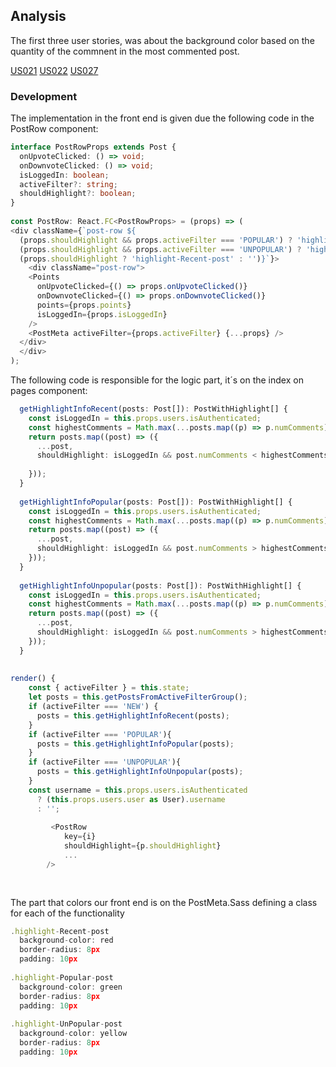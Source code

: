 ## Analysis
 
The first three user stories, was about the background color based on the quantity of the commnent in the most commented post.
 
[US021](../../us021/01.requeriments-engineering/readme.md)
[US022](../../us022/01.requirements-engeneering/readme.md)
[US027](../../us027/01.requirements-engeneering/readme.md)
 
### Development
 
The implementation in the front end is given due the following code in the PostRow component:
  
```Typescript
interface PostRowProps extends Post {
  onUpvoteClicked: () => void;
  onDownvoteClicked: () => void;
  isLoggedIn: boolean;
  activeFilter?: string;
  shouldHighlight?: boolean;
}
 
const PostRow: React.FC<PostRowProps> = (props) => (
<div className={`post-row ${
  (props.shouldHighlight && props.activeFilter === 'POPULAR') ? 'highlight-Popular-post' :
  (props.shouldHighlight && props.activeFilter === 'UNPOPULAR') ? 'highlight-UnPopular-post' :
  (props.shouldHighlight ? 'highlight-Recent-post' : '')}`}>
    <div className="post-row">
    <Points
      onUpvoteClicked={() => props.onUpvoteClicked()}
      onDownvoteClicked={() => props.onDownvoteClicked()}
      points={props.points}
      isLoggedIn={props.isLoggedIn}
    />
    <PostMeta activeFilter={props.activeFilter} {...props} />
  </div>
  </div>
);
```
The following code is responsible for the logic part, it´s on the index on pages component:
 
```Typescript
  getHighlightInfoRecent(posts: Post[]): PostWithHighlight[] {
    const isLoggedIn = this.props.users.isAuthenticated;
    const highestComments = Math.max(...posts.map((p) => p.numComments));
    return posts.map((post) => ({
      ...post,
      shouldHighlight: isLoggedIn && post.numComments < highestComments / 3
      
    }));
  }
 
  getHighlightInfoPopular(posts: Post[]): PostWithHighlight[] {
    const isLoggedIn = this.props.users.isAuthenticated;
    const highestComments = Math.max(...posts.map((p) => p.numComments));
    return posts.map((post) => ({
      ...post,
      shouldHighlight: isLoggedIn && post.numComments > highestComments * 2 / 3
    }));
  }
 
  getHighlightInfoUnpopular(posts: Post[]): PostWithHighlight[] {
    const isLoggedIn = this.props.users.isAuthenticated;
    const highestComments = Math.max(...posts.map((p) => p.numComments));
    return posts.map((post) => ({
      ...post,
      shouldHighlight: isLoggedIn && post.numComments > highestComments / 3 && post.numComments < highestComments * 2 / 3
    }));
  }
 
 
render() {
    const { activeFilter } = this.state;
    let posts = this.getPostsFromActiveFilterGroup();
    if (activeFilter === 'NEW') {
      posts = this.getHighlightInfoRecent(posts);
    }
    if (activeFilter === 'POPULAR'){
      posts = this.getHighlightInfoPopular(posts);
    }
    if (activeFilter === 'UNPOPULAR'){
      posts = this.getHighlightInfoUnpopular(posts);
    }
    const username = this.props.users.isAuthenticated
      ? (this.props.users.user as User).username
      : '';
 
         <PostRow
            key={i}
            shouldHighlight={p.shouldHighlight}
            ...
        />
 
           
```
 
The part that colors our front end is on the PostMeta.Sass defining a class for each of the functionality
 
```Typescript
.highlight-Recent-post
  background-color: red
  border-radius: 8px
  padding: 10px
 
.highlight-Popular-post
  background-color: green
  border-radius: 8px
  padding: 10px
 
.highlight-UnPopular-post
  background-color: yellow
  border-radius: 8px
  padding: 10px
```
